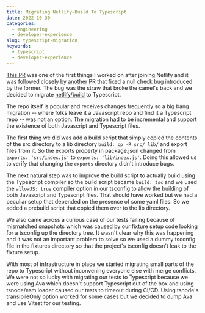 ```yaml
---
title: Migrating Netlify-Build To Typescript
date: 2022-10-30
categories:
  - engineering
  - developer-experience
slug: typescript-migration
keywords:
  - typescript
  - developer-experience
---
```


[This PR](https://github.com/netlify/build/pull/4413) was one of the first things I worked on after joining Netlify and
it was followed closely by [another PR](https://github.com/netlify/build/pull/4454) that fixed a null check bug
introduced by the former. The bug was the straw that broke the camel's back and we decided to migrate
[netlify/build](https://github.com/netlify/build) to Typescript.

The repo itself is popular and receives changes frequently so a big bang migration -- where folks leave it a Javascript
repo and find it a Typescript repo -- was not an option. The migration had to be incremental and support the existence
of both Javascript and Typescript files.

The first thing we did was add a build script that simply copied the contents of the src directory to a lib directory
`build: cp -R src/ lib/` and export files from it. So the exports property in package.json changed from
`exports: 'src/index.js'` to `exports: 'lib/index.js'`. Doing this allowed us to verify that changing the `exports`
directory didn't introduce bugs.

The next natural step was to improve the build script to actually build using the Typescript compiler so the build
script became `build: tsc` and we used the `allowJS: true` compiler option in our tsconfig to allow the building of both
Javascript and Typescript files. That should have worked but we had a peculiar setup that depended on the presence of
some yaml files. So we added a prebuild script that copied them over to the lib directory.

We also came across a curious case of our tests failing because of mismatched snapshots which was caused by our fixture
setup code looking for a tsconfig up the directory tree. It wasn't clear why this was happening and it was not an
important problem to solve so we used a dummy tsconfig file in the fixtures directory so that the project's tsconfig
doesn't leak to the fixture setup.

With most of infrastructure in place we started migrating small parts of the repo to Typescript without inconvening
everyone else with merge conflicts. We were not so lucky with migrating our tests to Typescript because we were using
Ava which doesn't support Typescript out of the box and using tsnode/esm loader caused our tests to timeout during
CI/CD. Using tsnode's transipileOnly option worked for some cases but we decided to dump Ava and use Vitest for our
testing.
